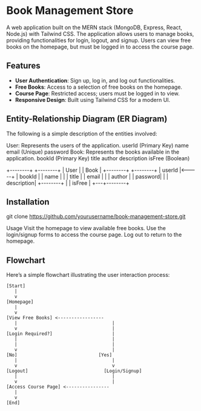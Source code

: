 # Book Management Store

A web application built on the MERN stack (MongoDB, Express, React, Node.js) with Tailwind CSS. The application allows users to manage books, providing functionalities for login, logout, and signup. Users can view free books on the homepage, but must be logged in to access the course page.

## Features

- **User Authentication**: Sign up, log in, and log out functionalities.
- **Free Books**: Access to a selection of free books on the homepage.
- **Course Page**: Restricted access; users must be logged in to view.
- **Responsive Design**: Built using Tailwind CSS for a modern UI.

## Entity-Relationship Diagram (ER Diagram)
The following is a simple description of the entities involved:

User: Represents the users of the application.
userId (Primary Key)
name
email (Unique)
password
Book: Represents the books available in the application.
bookId (Primary Key)
title
author
description
isFree (Boolean)

+--------+          +--------+
|  User  |          |  Book  |
+--------+          +--------+
| userId |<-----+   | bookId |
| name   |      |   | title  |
| email  |      |   | author  |
| password|     |   | description|
+--------+      |   | isFree  |
                +---+--------+
## Installation
git clone https://github.com/yourusername/book-management-store.git

Usage
Visit the homepage to view available free books.
Use the login/signup forms to access the course page.
Log out to return to the homepage.

 

## Flowchart

Here’s a simple flowchart illustrating the user interaction process:

```plaintext
[Start]
   |
   v
[Homepage]
   |
   v
[View Free Books] <-----------------
   |                                   |
   v                                   |
[Login Required?]                      |
   |                                   |
   |                                   |
   v                                   |
[No]                              [Yes]
   |                                   |
   v                                   v
[Logout]                            [Login/Signup]
   |                                   |
   v                                   |
[Access Course Page] <----------------
   |
   v
[End]



